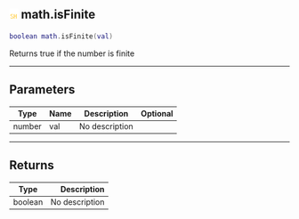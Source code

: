 ## ![shared](.gitbook/assets/shared.png) math.isFinite



```lua
boolean math.isFinite(val)
```

Returns true if the number is finite

------
## Parameters

| Type   | Name | Description | Optional |
| ------ | ---- | ----------- | -------: |
| number | val | No description |  |

------
## Returns

| Type   | Description |
| ------ | ----------: |
| boolean | No description |

